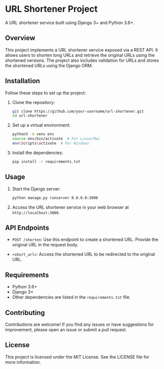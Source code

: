 # URL Shortener Project

A URL shortener service built using Django 3+ and Python 3.6+.

## Overview

This project implements a URL shortener service exposed via a REST API. It allows users to shorten long URLs and retrieve the original URLs using the shortened versions. The project also includes validation for URLs and stores the shortened URLs using the Django ORM.

## Installation

Follow these steps to set up the project:

1. Clone the repository:

    ```bash
    git clone https://github.com/your-username/url-shortener.git
    cd url-shortener
    ```

2. Set up a virtual environment:

    ```bash
    python3 -m venv env
    source env/bin/activate  # For Linux/Mac
    env\Scripts\activate  # For Windows
    ```

3. Install the dependencies:

    ```bash
    pip install -r requirements.txt
    ```

## Usage

1. Start the Django server:

    ```bash
    python manage.py runserver 0.0.0.0:3000
    ```

2. Access the URL shortener service in your web browser at `http://localhost:3000`.

## API Endpoints

- `POST /shorten`: Use this endpoint to create a shortened URL. Provide the original URL in the request body.

- `<short_url>`: Access the shortened URL to be redirected to the original URL.

## Requirements

- Python 3.6+
- Django 3+
- Other dependencies are listed in the `requirements.txt` file.

## Contributing

Contributions are welcome! If you find any issues or have suggestions for improvement, please open an issue or submit a pull request.

## License

This project is licensed under the MIT License. See the LICENSE file for more information.

